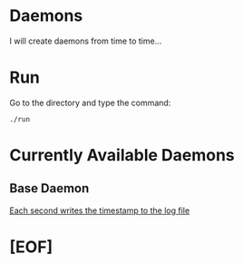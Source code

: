 # Daemons

I will create daemons from time to time...

# Run

Go to the directory and type the command:

```
./run
```

# Currently Available Daemons 

## Base Daemon

[Each second writes the timestamp to the log file](https://github.com/ksukhorukov/Daemons/base_daemon)

# [EOF]









